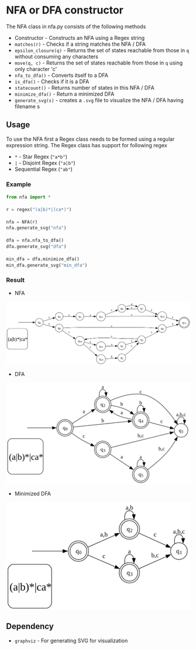 # NFA or DFA constructor

The NFA class in nfa.py consists of the following methods
- Constructor - Constructs an NFA using a Regex string
- `matches(r)` - Checks if a string matches the NFA / DFA
- `epsilon_closure(q)` - Returns the set of states reachable from those in `q` without consuming any characters
- `move(q, c)` - Returns the set of states reachable from those in `q` using only character 'c'
- `nfa_to_dfa()` - Converts itself to a DFA
- `is_dfa()` - Checks if it is a DFA
- `statecount()` - Returns number of states in this NFA / DFA
- `minimize_dfa()` - Return a minimized DFA
- `generate_svg(s)` - creates a `.svg` file to visualize the NFA / DFA having filename s

## Usage

To use the NFA first a Regex class needs to be formed using a regular expression string.
The Regex class has support for following regex
- `*` - Star Regex (`"a*b"`)
- `|` - Disjoint Regex (`"a|b"`)
- Sequential Regex (`"ab"`)

### Example

```python
from nfa import *

r = regex("(a|b)*|(ca*)")

nfa = NFA(r)
nfa.generate_svg("nfa")

dfa = nfa.nfa_to_dfa()
dfa.generate_svg("dfa")

min_dfa = dfa.minimize_dfa()
min_dfa.generate_svg("min_dfa")
```
### Result
- NFA

![nfa.svg](nfa.svg)

- DFA

![dfa.svg](dfa.svg)

- Minimized DFA

![min_dfa.svg](min_dfa.svg)

## Dependency
- `graphviz` - For generating SVG for visualization